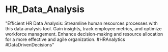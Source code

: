 # HR_Data_Analysis
"Efficient HR Data Analysis: Streamline human resources processes with this data analysis tool. Gain insights, track employee metrics, and optimize workforce management. Enhance decision-making and resource allocation for a more effective and agile organization. #HRAnalytics #DataDrivenDecisions"
